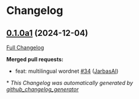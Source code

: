 # Changelog

## [0.1.0a1](https://github.com/OpenVoiceOS/ovos-skill-wordnet/tree/0.1.0a1) (2024-12-04)

[Full Changelog](https://github.com/OpenVoiceOS/ovos-skill-wordnet/compare/0.0.14...0.1.0a1)

**Merged pull requests:**

- feat: multilingual wordnet [\#34](https://github.com/OpenVoiceOS/ovos-skill-wordnet/pull/34) ([JarbasAl](https://github.com/JarbasAl))



\* *This Changelog was automatically generated by [github_changelog_generator](https://github.com/github-changelog-generator/github-changelog-generator)*
